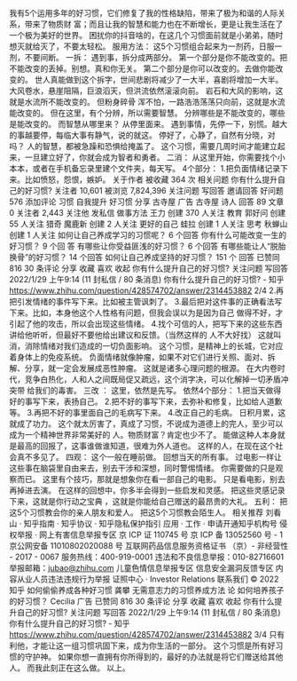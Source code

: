 我有5个运用多年的好习惯，它们修复了我的性格缺陷，带来了极为和谐的人际关系，带来了物质财 富；而且让我的智慧和能力也在不断增长，更是让我生活在了一个极为美好的世界。 困扰你的抖音啥的，在这几个习惯面前就是小弟弟，随时想灭就给灭了，不要太轻松。 服用方法： 这5个习惯组合起来为一剂药，日服一剂，不要间断。 一拆： 遇到事，拆分成两部分。 第一个部分是你不能改变的。把不能改变的丢掉。别想。真和你无关。 第二个部分是你可以改变的。去做你能改变的。 世人真能做到这个拆字，世间悲剧将减少了一大半，喜剧将增加一大半。 大风卷水，悬崖阻隔，巨浪滔天，但洪流依然滚滚向前。 岩石和大风的影响，这就是水流所不能改变的。 但粉身碎骨 浑不怕，一路浩浩荡荡只向前，这就是水流能改变的。 但在这里，有个分辨，所以需要智慧。 分辨哪些是不能改变的，哪些是能改变的。 而智慧从哪里来？ 从停里面来。 遇到事情，先停一下，别慌。越大的事越要停，每临大事有静气，说的就这。 停好了，心静了，自然有分晓，对吗？ 人的智慧，都被急躁和恐惧给掩盖了。 这个习惯，需要几周时间才能建立起来，一旦建立好了，你就会成为智者和勇者。 二消： 从这里开始，你需要找个小本本，或者在手机备忘录里建个文件夹，每天写。 4个部分： 1.把负面情绪记录下来。比如愤怒，怨恨，嫉妒。 关于作者 被收藏 364 次 相关问题 你有什么提升自己的好习惯? 关注者 10,601 被浏览 7,824,396 关注问题 写回答 邀请回答 好问题 576 添加评论 习惯 自我提升 好习惯 分享 古寺屋 广告 古寺屋 诗人 回答 89 文章 0 关注者 2,443 关注他 发私信 做事方法 王力 创建 370 人关注 教育 郭好问 创建 55 人关注 猎奇 魔鹿新 创建 2 人关注 更好的自己 蛙拉 创建 1 人关注 思考 秋蝉山 创建 1 人关注 如何让自己养成学习的习惯呢？ 6 个回答 你有什么可能改变一生的好习惯？ 9 个回 答 有哪些让你受益匪浅的好习惯？ 6 个回答 有哪些能让人“脱胎换骨”的好习惯？ 14 个回答 如何让自己养成坚持的好习惯？ 151 个 回答 已赞同 816 30 条评论 分享 收藏 喜欢 收起 你有什么提升自己的好习惯? 关注问题 写回答 2022/1/29 上午9:14 (11 封私信 / 80 条消息) 你有什么提升自己的好习惯? - 知乎 https://www.zhihu.com/question/428574702/answer/2314453882 2/4 2.再把引发情绪的事件写下来。比如被主管讽刺了。 3.最后把对这件事的正确看法写下来。比如，本身他这个人性格有问题，但我会误以为是因为自己 做得不好，才引起了他的攻击，所以会出现这些情绪。 4.找个可信的人，把写下来的这些东西讲给他听听，但最好不要他给出建议和反馈。（当然这样的 人不大好找） 这就叫消，消除情绪对我们造成的一切负面影响。 这个习惯，是精神上的长城，它对应着身体上的免疫系统。 负面情绪就像肿瘤，如果不对它们进行关照、面对、拆解、分享，就一定会发展成恶性肿瘤。 这就是诸多心理问题的根源。 在大内卷时代，竞争白热化，人和人之间既局促又疏远，这个消字决，可以化解掉一切矛盾冲突带 给我们的毒害。 三改 ： 这里，依然是先写。 依然4个部分： 1.把当天做得好的事写下来，表扬自己。 2.把不好的事写下来，去弥补和修复，比如给人道歉等。 3.再把不好的事里面自己的毛病写下来。 4.改正自己的毛病。 日积月累，这就成了功力。 这个就太厉害了，真成了习惯，不说成为道德上的完人，至少可以成为一个精神世界非常美好的 人。物质财富？肯定也少不了。 能做这种人本身就是最高的回报了，这事谁做谁知道，很难为外人道也。 这样的人，在现在这个社会真不多见了。 四观： 这个一般在睡前做。 回想当天的所有事。 过电影一样让这些事在脑袋里自由来去，别去干涉和深想，同时警惕情绪。 你需要做的只是观察而已。 这里有个技巧，那就是想象你在看一部自己的电影。 只是看电影，别去再掉进去演。 在这样的回想中，你多半会得到一些启发和灵感。 把这些灵感记录下来，这就是你行动之宝典 ，这就是你能给自己赠送的最昂贵的大礼。 五利： 把这5个习惯教会你的亲人朋友和爱人。 把这5个习惯教会陌生人。 相关推荐 刘看山 · 知乎指南 · 知乎协议 · 知乎隐私保护指引 应用 · 工作 · 申请开通知乎机构号 侵权举报 · 网上有害信息举报专区 京 ICP 证 110745 号 京 ICP 备 13052560 号 - 1 京公网安备 11010802020088 号 互联网药品信息服务资格证书 （京）- 非经营性 - 2017 - 0067 服务热线：400-919-0001 违法和不良信息举报：010-82716601 举报邮箱：jubao@zhihu.com 儿童色情信息举报专区 信息安全漏洞反馈专区 内容从业人员违法违规行为举报 证照中心 · Investor Relations 联系我们 © 2022 知乎 如何偷偷养成各种好习惯 龚攀 无需意志力的习惯养成方法 论 如何培养孩子的好习惯？ Cecilia 广告 已赞同 816 30 条评论 分享 收藏 喜欢 收起 你有什么提升自己的好习惯? 关注问题 写回答 2022/1/29 上午9:14 (11 封私信 / 80 条消息) 你有什么提升自己的好习惯? - 知乎 https://www.zhihu.com/question/428574702/answer/2314453882 3/4 只有利他，才能让这一组习惯巩固下来，成为你生活的一部分。 这个习惯是所有好习惯的守护神。 如果你想一直拥有你所得到的，最好的办法就是将它们赠送给其他人。 而我此刻正在这么做。 以上。